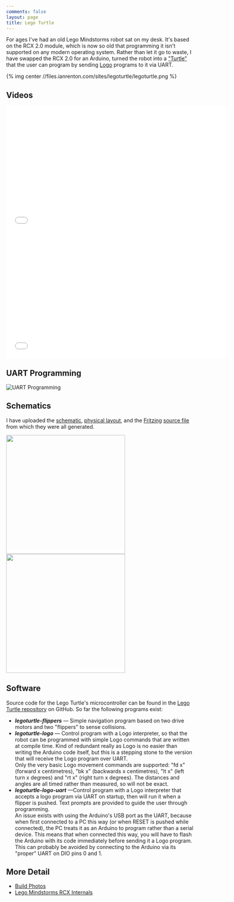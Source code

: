 ```yaml
---
comments: false
layout: page
title: Lego Turtle
---
```


For ages I've had an old Lego Mindstorms robot sat on my desk. It's based on the RCX 2.0 module, which is now so old that programming it isn't supported on any modern operating system. Rather than let it go to waste, I have swapped the RCX 2.0 for an Arduino, turned the robot into a ["Turtle"](https://en.wikipedia.org/wiki/Turtle_%28robot%29) that the user can program by sending [Logo](https://en.wikipedia.org/wiki/Logo_programming_language) programs to it via UART.

{% img center //files.ianrenton.com/sites/legoturtle/legoturtle.png %}

## Videos

<iframe src="//player.vimeo.com/video/88391233" width="600" height="338" frameborder="0" webkitallowfullscreen mozallowfullscreen allowfullscreen></iframe> <iframe src="//player.vimeo.com/video/88480999" width="600" height="338" frameborder="0" webkitallowfullscreen mozallowfullscreen allowfullscreen></iframe>

## UART Programming

![UART Programming](//files.ianrenton.com/sites/legoturtle/logo-uart-screen.png)

## Schematics

I have uploaded the <a href="//files.ianrenton.com/sites/legoturtle/legoturtle_schem.png">schematic</a>, <a href="//files.ianrenton.com/sites/legoturtle/legoturtle_bb.png">physical layout</a>, and the <a href="http://fritzing.org">Fritzing</a> <a href="//files.ianrenton.com/sites/legoturtle/legoturtle.fzz">source file</a> from which they were all generated.

<a href="//files.ianrenton.com/sites/legoturtle/legoturtle_schem.png" style="padding:0; background-color: white;"><img src="//files.ianrenton.com/sites/legoturtle/legoturtle_schem.png" width="320px"/></a> <a href="//files.ianrenton.com/sites/legoturtle/legoturtle_bb.png" style="padding:0; background-color: white;"><img src="//files.ianrenton.com/sites/legoturtle/legoturtle_bb.png" width="320px"/></a>

## Software

Source code for the Lego Turtle's microcontroller can be found in the <a href="https://github.com/ianrenton/legoturtle">Lego Turtle repository</a> on GitHub. So far the following programs exist:

* ***legoturtle-flippers*** &mdash; Simple navigation program based on two drive motors and two "flippers" to sense collisions.
* ***legoturtle-logo*** &mdash; Control program with a Logo interpreter, so that the robot can be programmed with simple Logo commands that are written at compile time. Kind of redundant really as Logo is no easier than writing the Arduino code itself, but this is a stepping stone to the version that will receive the Logo program over UART.<br/>Only the very basic Logo movement commands are supported: "fd x" (forward x centimetres), "bk x" (backwards x centimetres), "lt x" (left turn x degrees) and "rt x" (right turn x degrees). The distances and angles are all timed rather than measured, so will not be exact.
* ***legoturtle-logo-uart*** &mdash;Control program with a Logo interpreter that accepts a logo program via UART on startup, then will run it when a flipper is pushed. Text prompts are provided to guide the user through programming.<br/>An issue exists with using the Arduino's USB port as the UART, because when first connected to a PC this way (or when RESET is pushed while connected), the PC treats it as an Arduino to program rather than a serial device. This means that when connected this way, you will have to flash the Arduino with its code immediately before sending it a Logo program. This can probably be avoided by connecting to the Arduino via its "proper" UART on DIO pins 0 and 1.

## More Detail

* [Build Photos](./lego-turtle-build-photos)
* [Lego Mindstorms RCX Internals](./lego-mindstorms-rcx-internals)
